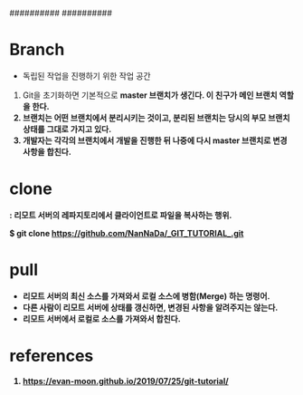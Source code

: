 ########## ##########

# Branch
 - 독립된 작업을 진행하기 위한 작업 공간

1. Git을 초기화하면 기본적으로 <b>master<b> 브랜치가 생긴다. 이 친구가 메인 브랜치 역할을 한다.
2. 브랜치는 어떤 브랜치에서 분리시키는 것이고, 분리된 브랜치는 당시의 부모 브랜치 상태를 그대로 가지고 있다.
3. 개발자는 각각의 브랜치에서 개발을 진행한 뒤 나중에 다시 <b>master<b> 브랜치로 변경 사항을 합친다.


# clone
  : 리모트 서버의 레파지토리에서 클라이언트로 파일을 복사하는 행위.

$ git clone https://github.com/NanNaDa/_GIT_TUTORIAL_.git


# pull
 - 리모트 서버의 최신 소스를 가져와서 로컬 소스에 병함(Merge) 하는 명령어.
 - 다른 사람이 리모트 서버에 상태를 갱신하면, 변경된 사항을 알려주지는 않는다.
 - 리모트 서버에서 로컬로 소스를 <b>가져와서 합친다<b>.




# references
1. https://evan-moon.github.io/2019/07/25/git-tutorial/

